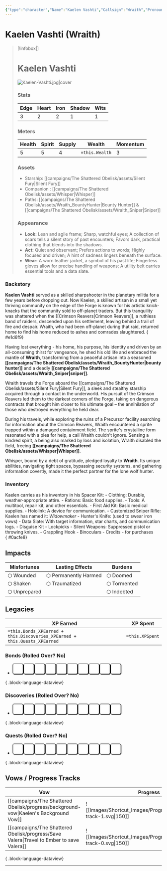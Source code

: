 ```yaml
---
{"type":"character","Name":"Kaelen Vashti","Callsign":"Wraith","Pronouns":"he/him","Edge":3,"Heart":2,"Iron":2,"Shadow":1,"Wits":1,"Health":5,"Spirit":5,"Supply":4,"Momentum":3,"Wealth":0,"Wounded":"⬡","Shaken":"⬡","Unprepared":"⬡","Harmed":"⬡","Traumatized":"⬡","Doomed":"⬡","Tormented":"⬡","Indebted":"⬡","XPSpent":0,"Bonds_Progress":0,"Bonds_TrackImage":"[[progress-track-0.svg]]","Bonds_XPEarned":0,"Discoveries_Progress":0,"Discoveries_TrackImage":"[[progress-track-0.svg]]","Discoveries_XPEarned":0,"Quests_Progress":0,"Quests_TrackImage":"[[progress-track-0.svg]]","Quests_XPEarned":0,"aliases":["Kaelen Vashti","Kaelen","Wraith"],"campaign":"The Shattered Obelisk","dg-publish":true,"dg-path":"campaigns/The Shattered Obelisk/people/Wraith.md","cssclasses":["starforged","player"],"permalink":"/campaigns/the-shattered-obelisk/people/wraith/","contentClasses":"starforged player","dgPassFrontmatter":true,"noteIcon":""}
---
```


# Kaelen Vashti (Wraith)


> [!infobox|]
> # Kaelen Vashti
> ![Kaelen-Vashti.jpg|cover](/img/user/campaigns/The%20Shattered%20Obelisk/images/Kaelen-Vashti.jpg)
> ### Stats
>| Edge         | Heart         | Iron         | Shadow         | Wits         |
>| ------------ | ------------- | ------------ | -------------- | ------------ |
>| 3 | 2 | 2 | 1 | 1 |
> ### Meters
> | Health | Spirit | Supply | Wealth | Momentum |
> | --- | --- | --- | --- | --- |
> | 5 | 5 | 4 | `=this.Wealth` | 3 |
> ### Assets
> - Starship: [[campaigns/The Shattered Obelisk/assets/Silent Fury\|Silent Fury]]
> - Companion : [[campaigns/The Shattered Obelisk/assets/Whisper\|Whisper]]
> - Paths: [[campaigns/The Shattered Obelisk/assets/Wraith_BountyHunter\|Bounty Hunter]] & [[campaigns/The Shattered Obelisk/assets/Wraith_Sniper\|Sniper]]
> ### Appearance
> - **Look:** Lean and agile frame; Sharp, watchful eyes; A collection of scars tells a silent story of past encounters; Favors dark, practical clothing that blends into the shadows.
>- **Act:** Quiet and observant; Prefers actions to words; Highly focused and driven; A hint of sadness lingers beneath the surface.
> - **Wear:** A worn leather jacket, a symbol of his past life; Fingerless gloves allow for precise handling of weapons; A utility belt carries essential tools and a data slate.

### Backstory

**Kaelen  Vashti** served as a skilled sharpshooter in the planetary militia for a few years before dropping out. Now Kaelen, a skilled artisan in a small yet thriving community on the edge of the Forge is known for his artistic knick-knacks that the community sold to off-planet traders. But this tranquility was shattered when the [[Crimson Reavers\|Crimson Reavers]], a ruthless band of raiders, descended upon his settlement, leaving behind a trail of fire and despair. Wraith, who had been off-planet during that raid, returned home to find his home reduced to ashes and comrades slaughtered.
{ #e1d6f9}


Having lost everything - his home, his purpose, his identity and driven by an all-consuming thirst for vengeance, he shed his old life and embraced the mantle of **Wraith**, transforming from a peaceful artisan into a seasoned **[[campaigns/The Shattered Obelisk/assets/Wraith_BountyHunter\|bounty hunter]]** and a deadly **[[campaigns/The Shattered Obelisk/assets/Wraith_Sniper\|sniper]]**. 

Wraith travels the Forge aboard the [[campaigns/The Shattered Obelisk/assets/Silent Fury\|Silent Fury]], a sleek and stealthy starship acquired through a contact in the underworld. His pursuit of the Crimson Reavers led them to the darkest corners of the Forge, taking on dangerous contracts that brought him closer to his ultimate goal – the annihilation of those who destroyed everything he held dear.

During his travels, while exploring the ruins of a Precursor facility searching for information about the Crimson Reavers, Wraith encountered a sprite trapped within a damaged containment field. The sprite's crystalline form resonated with a plea for help, a call Wraith couldn't ignore. Sensing a kindred spirit, a being also marked by loss and isolation, Wraith disabled the field, freeing **[[campaigns/The Shattered Obelisk/assets/Whisper\|Whisper]]**.

Whisper, bound by a debt of gratitude, pledged loyalty to **Wraith**. Its unique abilities, navigating tight spaces, bypassing security systems, and gathering information covertly, made it the perfect partner for the lone wolf hunter.

### Inventory

Kaelen carries as his inventory in his Spacer Kit:
	- Clothing: Durable, weather-appropriate attire.
	- Rations: Basic food supplies.
	- Tools: A multitool, repair kit, and other essentials.
	- First Aid Kit: Basic medical supplies.
	- Hololink: A device for communication. 
	- Customized Sniper Rifle: Kaelen has named it: *Widowmaker*
	- Hunter's Knife: (used to swear iron vows)
	- Data Slate: With target information, star charts, and communication logs.
	- Disguise Kit 
	- Lockpicks 
	- Silent Weapons: Suppressed pistol or throwing knives.
	- Grappling Hook
	- Binoculars
	- Credits - for purchases   
{ #0acfe8}



## Impacts
| Misfortunes | Lasting Effects | Burdens |
| --- | --- | --- |
| ⬡ Wounded | ⬡ Permanently Harmed | ⬡ Doomed |
| ⬡ Shaken | ⬡ Traumatized | ⬡ Tormented |
| ⬡ Unprepared |  | ⬡ Indebted |

## Legacies
| XP Earned | XP Spent |
| --- | --- |
| `=this.Bonds_XPEarned + this.Discoveries_XPEarned + this.Quests_XPEarned` | `=this.XPSpent` |

### Bonds (Rolled Over? No)
- <?xml version="1.0" encoding="UTF-8" standalone="no"?><!DOCTYPE svg PUBLIC "-//W3C//DTD SVG 1.1//EN" "http://www.w3.org/Graphics/SVG/1.1/DTD/svg11.dtd"><svg xmlns="http://www.w3.org/2000/svg" xmlns:xlink="http://www.w3.org/1999/xlink" xmlns:serif="http://www.serif.com/" width="350" height="100%" viewBox="0 0 5542 555" version="1.1" xml:space="preserve" style="fill-rule:evenodd;clip-rule:evenodd;"><g id="Box-0-A"><path d="M89.743,28.114c-33.663,-0 -60.937,27.274 -60.937,60.937l-0,394.897c-0,33.663 27.274,60.955 60.937,60.955l394.896,-0c33.663,-0 60.955,-27.292 60.955,-60.955l0,-394.897c0,-33.663 -27.292,-60.937 -60.955,-60.937l-394.896,-0Z" style="fill-rule:nonzero;stroke:#000;stroke-width:17.36px;"/><path d="M69.618,8.681c-33.663,-0 -60.937,27.274 -60.937,60.937l-0,394.896c-0,33.663 27.274,60.955 60.937,60.955l394.896,0c33.663,0 60.955,-27.292 60.955,-60.955l0,-394.896c0,-33.663 -27.292,-60.937 -60.955,-60.937l-394.896,-0Z" style="fill:#fff;fill-rule:nonzero;stroke:#000;stroke-width:17.36px;"/></g><g id="Box-0-B"><path d="M643.979,28.114c-33.663,-0 -60.937,27.274 -60.937,60.937l-0,394.897c-0,33.663 27.274,60.955 60.937,60.955l394.896,-0c33.664,-0 60.955,-27.292 60.955,-60.955l0,-394.897c0,-33.663 -27.291,-60.937 -60.955,-60.937l-394.896,-0Z" style="fill-rule:nonzero;stroke:#000;stroke-width:17.36px;"/><path d="M623.854,8.681c-33.663,-0 -60.937,27.274 -60.937,60.937l-0,394.896c-0,33.663 27.274,60.955 60.937,60.955l394.896,0c33.664,0 60.955,-27.292 60.955,-60.955l0,-394.896c0,-33.663 -27.291,-60.937 -60.955,-60.937l-394.896,-0Z" style="fill:#fff;fill-rule:nonzero;stroke:#000;stroke-width:17.36px;"/></g><g id="Box-0-C"><path d="M1198.15,28.114c-33.663,-0 -60.938,27.274 -60.938,60.937l0,394.897c0,33.663 27.275,60.955 60.938,60.955l394.896,-0c33.663,-0 60.955,-27.292 60.955,-60.955l-0,-394.897c-0,-33.663 -27.292,-60.937 -60.955,-60.937l-394.896,-0Z" style="fill-rule:nonzero;stroke:#000;stroke-width:17.36px;"/><path d="M1178.02,8.681c-33.663,-0 -60.938,27.274 -60.938,60.937l0,394.896c0,33.663 27.275,60.955 60.938,60.955l394.896,0c33.663,0 60.955,-27.292 60.955,-60.955l-0,-394.896c-0,-33.663 -27.292,-60.937 -60.955,-60.937l-394.896,-0Z" style="fill:#fff;fill-rule:nonzero;stroke:#000;stroke-width:17.36px;"/></g><g id="Box-0-D"><path d="M1752.31,28.114c-33.664,-0 -60.938,27.274 -60.938,60.937l0,394.897c0,33.663 27.274,60.955 60.938,60.955l394.896,-0c33.663,-0 60.955,-27.292 60.955,-60.955l-0,-394.897c-0,-33.663 -27.292,-60.937 -60.955,-60.937l-394.896,-0Z" style="fill-rule:nonzero;stroke:#000;stroke-width:17.36px;"/><path d="M1732.19,8.681c-33.664,-0 -60.938,27.274 -60.938,60.937l0,394.896c0,33.663 27.274,60.955 60.938,60.955l394.896,0c33.663,0 60.955,-27.292 60.955,-60.955l-0,-394.896c-0,-33.663 -27.292,-60.937 -60.955,-60.937l-394.896,-0Z" style="fill:#fff;fill-rule:nonzero;stroke:#000;stroke-width:17.36px;"/></g><g id="Box-0-E"><path d="M2306.48,28.114c-33.663,-0 -60.937,27.274 -60.937,60.937l-0,394.897c-0,33.663 27.274,60.955 60.937,60.955l394.896,-0c33.664,-0 60.955,-27.292 60.955,-60.955l0,-394.897c0,-33.663 -27.291,-60.937 -60.955,-60.937l-394.896,-0Z" style="fill-rule:nonzero;stroke:#000;stroke-width:17.36px;"/><path d="M2286.35,8.681c-33.663,-0 -60.937,27.274 -60.937,60.937l-0,394.896c-0,33.663 27.274,60.955 60.937,60.955l394.896,0c33.664,0 60.955,-27.292 60.955,-60.955l0,-394.896c0,-33.663 -27.291,-60.937 -60.955,-60.937l-394.896,-0Z" style="fill:#fff;fill-rule:nonzero;stroke:#000;stroke-width:17.36px;"/></g><g id="Box-0-F"><path d="M2860.65,28.114c-33.663,-0 -60.938,27.274 -60.938,60.937l0,394.897c0,33.663 27.275,60.955 60.938,60.955l394.896,-0c33.663,-0 60.955,-27.292 60.955,-60.955l-0,-394.897c-0,-33.663 -27.292,-60.937 -60.955,-60.937l-394.896,-0Z" style="fill-rule:nonzero;stroke:#000;stroke-width:17.36px;"/><path d="M2840.52,8.681c-33.663,-0 -60.938,27.274 -60.938,60.937l0,394.896c0,33.663 27.275,60.955 60.938,60.955l394.896,0c33.663,0 60.955,-27.292 60.955,-60.955l-0,-394.896c-0,-33.663 -27.292,-60.937 -60.955,-60.937l-394.896,-0Z" style="fill:#fff;fill-rule:nonzero;stroke:#000;stroke-width:17.36px;"/></g><g id="Box-0-G"><path d="M3414.81,28.114c-33.664,-0 -60.938,27.274 -60.938,60.937l0,394.897c0,33.663 27.274,60.955 60.938,60.955l394.896,-0c33.663,-0 60.955,-27.292 60.955,-60.955l-0,-394.897c-0,-33.663 -27.292,-60.937 -60.955,-60.937l-394.896,-0Z" style="fill-rule:nonzero;stroke:#000;stroke-width:17.36px;"/><path d="M3394.69,8.681c-33.664,-0 -60.938,27.274 -60.938,60.937l0,394.896c0,33.663 27.274,60.955 60.938,60.955l394.896,0c33.663,0 60.955,-27.292 60.955,-60.955l-0,-394.896c-0,-33.663 -27.292,-60.937 -60.955,-60.937l-394.896,-0Z" style="fill:#fff;fill-rule:nonzero;stroke:#000;stroke-width:17.36px;"/></g><g id="Box-0-H"><path d="M3968.98,28.114c-33.663,-0 -60.937,27.274 -60.937,60.937l-0,394.897c-0,33.663 27.274,60.955 60.937,60.955l394.896,-0c33.664,-0 60.955,-27.292 60.955,-60.955l0,-394.897c0,-33.663 -27.291,-60.937 -60.955,-60.937l-394.896,-0Z" style="fill-rule:nonzero;stroke:#000;stroke-width:17.36px;"/><path d="M3948.85,8.681c-33.663,-0 -60.937,27.274 -60.937,60.937l-0,394.896c-0,33.663 27.274,60.955 60.937,60.955l394.896,0c33.664,0 60.955,-27.292 60.955,-60.955l0,-394.896c0,-33.663 -27.291,-60.937 -60.955,-60.937l-394.896,-0Z" style="fill:#fff;fill-rule:nonzero;stroke:#000;stroke-width:17.36px;"/></g><g id="Box-0-I"><path d="M4523.15,28.114c-33.663,-0 -60.938,27.274 -60.938,60.937l0,394.897c0,33.663 27.275,60.955 60.938,60.955l394.896,-0c33.663,-0 60.955,-27.292 60.955,-60.955l-0,-394.897c-0,-33.663 -27.292,-60.937 -60.955,-60.937l-394.896,-0Z" style="fill-rule:nonzero;stroke:#000;stroke-width:17.36px;"/><path d="M4503.02,8.681c-33.663,-0 -60.938,27.274 -60.938,60.937l0,394.896c0,33.663 27.275,60.955 60.938,60.955l394.896,0c33.663,0 60.955,-27.292 60.955,-60.955l-0,-394.896c-0,-33.663 -27.292,-60.937 -60.955,-60.937l-394.896,-0Z" style="fill:#fff;fill-rule:nonzero;stroke:#000;stroke-width:17.36px;"/></g><g id="Box-0-J"><path d="M5077.31,28.114c-33.664,-0 -60.938,27.274 -60.938,60.937l0,394.897c0,33.663 27.274,60.955 60.938,60.955l394.896,-0c33.663,-0 60.955,-27.292 60.955,-60.955l-0,-394.897c-0,-33.663 -27.292,-60.937 -60.955,-60.937l-394.896,-0Z" style="fill-rule:nonzero;stroke:#000;stroke-width:17.36px;"/><path d="M5057.19,8.681c-33.664,-0 -60.938,27.274 -60.938,60.937l0,394.896c0,33.663 27.274,60.955 60.938,60.955l394.896,0c33.663,0 60.955,-27.292 60.955,-60.955l-0,-394.896c-0,-33.663 -27.292,-60.937 -60.955,-60.937l-394.896,-0Z" style="fill:#fff;fill-rule:nonzero;stroke:#000;stroke-width:17.36px;"/></g></svg>

{ .block-language-dataview}
### Discoveries (Rolled Over? No)
- <?xml version="1.0" encoding="UTF-8" standalone="no"?><!DOCTYPE svg PUBLIC "-//W3C//DTD SVG 1.1//EN" "http://www.w3.org/Graphics/SVG/1.1/DTD/svg11.dtd"><svg xmlns="http://www.w3.org/2000/svg" xmlns:xlink="http://www.w3.org/1999/xlink" xmlns:serif="http://www.serif.com/" width="350" height="100%" viewBox="0 0 5542 555" version="1.1" xml:space="preserve" style="fill-rule:evenodd;clip-rule:evenodd;"><g id="Box-0-A"><path d="M89.743,28.114c-33.663,-0 -60.937,27.274 -60.937,60.937l-0,394.897c-0,33.663 27.274,60.955 60.937,60.955l394.896,-0c33.663,-0 60.955,-27.292 60.955,-60.955l0,-394.897c0,-33.663 -27.292,-60.937 -60.955,-60.937l-394.896,-0Z" style="fill-rule:nonzero;stroke:#000;stroke-width:17.36px;"/><path d="M69.618,8.681c-33.663,-0 -60.937,27.274 -60.937,60.937l-0,394.896c-0,33.663 27.274,60.955 60.937,60.955l394.896,0c33.663,0 60.955,-27.292 60.955,-60.955l0,-394.896c0,-33.663 -27.292,-60.937 -60.955,-60.937l-394.896,-0Z" style="fill:#fff;fill-rule:nonzero;stroke:#000;stroke-width:17.36px;"/></g><g id="Box-0-B"><path d="M643.979,28.114c-33.663,-0 -60.937,27.274 -60.937,60.937l-0,394.897c-0,33.663 27.274,60.955 60.937,60.955l394.896,-0c33.664,-0 60.955,-27.292 60.955,-60.955l0,-394.897c0,-33.663 -27.291,-60.937 -60.955,-60.937l-394.896,-0Z" style="fill-rule:nonzero;stroke:#000;stroke-width:17.36px;"/><path d="M623.854,8.681c-33.663,-0 -60.937,27.274 -60.937,60.937l-0,394.896c-0,33.663 27.274,60.955 60.937,60.955l394.896,0c33.664,0 60.955,-27.292 60.955,-60.955l0,-394.896c0,-33.663 -27.291,-60.937 -60.955,-60.937l-394.896,-0Z" style="fill:#fff;fill-rule:nonzero;stroke:#000;stroke-width:17.36px;"/></g><g id="Box-0-C"><path d="M1198.15,28.114c-33.663,-0 -60.938,27.274 -60.938,60.937l0,394.897c0,33.663 27.275,60.955 60.938,60.955l394.896,-0c33.663,-0 60.955,-27.292 60.955,-60.955l-0,-394.897c-0,-33.663 -27.292,-60.937 -60.955,-60.937l-394.896,-0Z" style="fill-rule:nonzero;stroke:#000;stroke-width:17.36px;"/><path d="M1178.02,8.681c-33.663,-0 -60.938,27.274 -60.938,60.937l0,394.896c0,33.663 27.275,60.955 60.938,60.955l394.896,0c33.663,0 60.955,-27.292 60.955,-60.955l-0,-394.896c-0,-33.663 -27.292,-60.937 -60.955,-60.937l-394.896,-0Z" style="fill:#fff;fill-rule:nonzero;stroke:#000;stroke-width:17.36px;"/></g><g id="Box-0-D"><path d="M1752.31,28.114c-33.664,-0 -60.938,27.274 -60.938,60.937l0,394.897c0,33.663 27.274,60.955 60.938,60.955l394.896,-0c33.663,-0 60.955,-27.292 60.955,-60.955l-0,-394.897c-0,-33.663 -27.292,-60.937 -60.955,-60.937l-394.896,-0Z" style="fill-rule:nonzero;stroke:#000;stroke-width:17.36px;"/><path d="M1732.19,8.681c-33.664,-0 -60.938,27.274 -60.938,60.937l0,394.896c0,33.663 27.274,60.955 60.938,60.955l394.896,0c33.663,0 60.955,-27.292 60.955,-60.955l-0,-394.896c-0,-33.663 -27.292,-60.937 -60.955,-60.937l-394.896,-0Z" style="fill:#fff;fill-rule:nonzero;stroke:#000;stroke-width:17.36px;"/></g><g id="Box-0-E"><path d="M2306.48,28.114c-33.663,-0 -60.937,27.274 -60.937,60.937l-0,394.897c-0,33.663 27.274,60.955 60.937,60.955l394.896,-0c33.664,-0 60.955,-27.292 60.955,-60.955l0,-394.897c0,-33.663 -27.291,-60.937 -60.955,-60.937l-394.896,-0Z" style="fill-rule:nonzero;stroke:#000;stroke-width:17.36px;"/><path d="M2286.35,8.681c-33.663,-0 -60.937,27.274 -60.937,60.937l-0,394.896c-0,33.663 27.274,60.955 60.937,60.955l394.896,0c33.664,0 60.955,-27.292 60.955,-60.955l0,-394.896c0,-33.663 -27.291,-60.937 -60.955,-60.937l-394.896,-0Z" style="fill:#fff;fill-rule:nonzero;stroke:#000;stroke-width:17.36px;"/></g><g id="Box-0-F"><path d="M2860.65,28.114c-33.663,-0 -60.938,27.274 -60.938,60.937l0,394.897c0,33.663 27.275,60.955 60.938,60.955l394.896,-0c33.663,-0 60.955,-27.292 60.955,-60.955l-0,-394.897c-0,-33.663 -27.292,-60.937 -60.955,-60.937l-394.896,-0Z" style="fill-rule:nonzero;stroke:#000;stroke-width:17.36px;"/><path d="M2840.52,8.681c-33.663,-0 -60.938,27.274 -60.938,60.937l0,394.896c0,33.663 27.275,60.955 60.938,60.955l394.896,0c33.663,0 60.955,-27.292 60.955,-60.955l-0,-394.896c-0,-33.663 -27.292,-60.937 -60.955,-60.937l-394.896,-0Z" style="fill:#fff;fill-rule:nonzero;stroke:#000;stroke-width:17.36px;"/></g><g id="Box-0-G"><path d="M3414.81,28.114c-33.664,-0 -60.938,27.274 -60.938,60.937l0,394.897c0,33.663 27.274,60.955 60.938,60.955l394.896,-0c33.663,-0 60.955,-27.292 60.955,-60.955l-0,-394.897c-0,-33.663 -27.292,-60.937 -60.955,-60.937l-394.896,-0Z" style="fill-rule:nonzero;stroke:#000;stroke-width:17.36px;"/><path d="M3394.69,8.681c-33.664,-0 -60.938,27.274 -60.938,60.937l0,394.896c0,33.663 27.274,60.955 60.938,60.955l394.896,0c33.663,0 60.955,-27.292 60.955,-60.955l-0,-394.896c-0,-33.663 -27.292,-60.937 -60.955,-60.937l-394.896,-0Z" style="fill:#fff;fill-rule:nonzero;stroke:#000;stroke-width:17.36px;"/></g><g id="Box-0-H"><path d="M3968.98,28.114c-33.663,-0 -60.937,27.274 -60.937,60.937l-0,394.897c-0,33.663 27.274,60.955 60.937,60.955l394.896,-0c33.664,-0 60.955,-27.292 60.955,-60.955l0,-394.897c0,-33.663 -27.291,-60.937 -60.955,-60.937l-394.896,-0Z" style="fill-rule:nonzero;stroke:#000;stroke-width:17.36px;"/><path d="M3948.85,8.681c-33.663,-0 -60.937,27.274 -60.937,60.937l-0,394.896c-0,33.663 27.274,60.955 60.937,60.955l394.896,0c33.664,0 60.955,-27.292 60.955,-60.955l0,-394.896c0,-33.663 -27.291,-60.937 -60.955,-60.937l-394.896,-0Z" style="fill:#fff;fill-rule:nonzero;stroke:#000;stroke-width:17.36px;"/></g><g id="Box-0-I"><path d="M4523.15,28.114c-33.663,-0 -60.938,27.274 -60.938,60.937l0,394.897c0,33.663 27.275,60.955 60.938,60.955l394.896,-0c33.663,-0 60.955,-27.292 60.955,-60.955l-0,-394.897c-0,-33.663 -27.292,-60.937 -60.955,-60.937l-394.896,-0Z" style="fill-rule:nonzero;stroke:#000;stroke-width:17.36px;"/><path d="M4503.02,8.681c-33.663,-0 -60.938,27.274 -60.938,60.937l0,394.896c0,33.663 27.275,60.955 60.938,60.955l394.896,0c33.663,0 60.955,-27.292 60.955,-60.955l-0,-394.896c-0,-33.663 -27.292,-60.937 -60.955,-60.937l-394.896,-0Z" style="fill:#fff;fill-rule:nonzero;stroke:#000;stroke-width:17.36px;"/></g><g id="Box-0-J"><path d="M5077.31,28.114c-33.664,-0 -60.938,27.274 -60.938,60.937l0,394.897c0,33.663 27.274,60.955 60.938,60.955l394.896,-0c33.663,-0 60.955,-27.292 60.955,-60.955l-0,-394.897c-0,-33.663 -27.292,-60.937 -60.955,-60.937l-394.896,-0Z" style="fill-rule:nonzero;stroke:#000;stroke-width:17.36px;"/><path d="M5057.19,8.681c-33.664,-0 -60.938,27.274 -60.938,60.937l0,394.896c0,33.663 27.274,60.955 60.938,60.955l394.896,0c33.663,0 60.955,-27.292 60.955,-60.955l-0,-394.896c-0,-33.663 -27.292,-60.937 -60.955,-60.937l-394.896,-0Z" style="fill:#fff;fill-rule:nonzero;stroke:#000;stroke-width:17.36px;"/></g></svg>

{ .block-language-dataview}
### Quests (Rolled Over? No)
- <?xml version="1.0" encoding="UTF-8" standalone="no"?><!DOCTYPE svg PUBLIC "-//W3C//DTD SVG 1.1//EN" "http://www.w3.org/Graphics/SVG/1.1/DTD/svg11.dtd"><svg xmlns="http://www.w3.org/2000/svg" xmlns:xlink="http://www.w3.org/1999/xlink" xmlns:serif="http://www.serif.com/" width="350" height="100%" viewBox="0 0 5542 555" version="1.1" xml:space="preserve" style="fill-rule:evenodd;clip-rule:evenodd;"><g id="Box-0-A"><path d="M89.743,28.114c-33.663,-0 -60.937,27.274 -60.937,60.937l-0,394.897c-0,33.663 27.274,60.955 60.937,60.955l394.896,-0c33.663,-0 60.955,-27.292 60.955,-60.955l0,-394.897c0,-33.663 -27.292,-60.937 -60.955,-60.937l-394.896,-0Z" style="fill-rule:nonzero;stroke:#000;stroke-width:17.36px;"/><path d="M69.618,8.681c-33.663,-0 -60.937,27.274 -60.937,60.937l-0,394.896c-0,33.663 27.274,60.955 60.937,60.955l394.896,0c33.663,0 60.955,-27.292 60.955,-60.955l0,-394.896c0,-33.663 -27.292,-60.937 -60.955,-60.937l-394.896,-0Z" style="fill:#fff;fill-rule:nonzero;stroke:#000;stroke-width:17.36px;"/></g><g id="Box-0-B"><path d="M643.979,28.114c-33.663,-0 -60.937,27.274 -60.937,60.937l-0,394.897c-0,33.663 27.274,60.955 60.937,60.955l394.896,-0c33.664,-0 60.955,-27.292 60.955,-60.955l0,-394.897c0,-33.663 -27.291,-60.937 -60.955,-60.937l-394.896,-0Z" style="fill-rule:nonzero;stroke:#000;stroke-width:17.36px;"/><path d="M623.854,8.681c-33.663,-0 -60.937,27.274 -60.937,60.937l-0,394.896c-0,33.663 27.274,60.955 60.937,60.955l394.896,0c33.664,0 60.955,-27.292 60.955,-60.955l0,-394.896c0,-33.663 -27.291,-60.937 -60.955,-60.937l-394.896,-0Z" style="fill:#fff;fill-rule:nonzero;stroke:#000;stroke-width:17.36px;"/></g><g id="Box-0-C"><path d="M1198.15,28.114c-33.663,-0 -60.938,27.274 -60.938,60.937l0,394.897c0,33.663 27.275,60.955 60.938,60.955l394.896,-0c33.663,-0 60.955,-27.292 60.955,-60.955l-0,-394.897c-0,-33.663 -27.292,-60.937 -60.955,-60.937l-394.896,-0Z" style="fill-rule:nonzero;stroke:#000;stroke-width:17.36px;"/><path d="M1178.02,8.681c-33.663,-0 -60.938,27.274 -60.938,60.937l0,394.896c0,33.663 27.275,60.955 60.938,60.955l394.896,0c33.663,0 60.955,-27.292 60.955,-60.955l-0,-394.896c-0,-33.663 -27.292,-60.937 -60.955,-60.937l-394.896,-0Z" style="fill:#fff;fill-rule:nonzero;stroke:#000;stroke-width:17.36px;"/></g><g id="Box-0-D"><path d="M1752.31,28.114c-33.664,-0 -60.938,27.274 -60.938,60.937l0,394.897c0,33.663 27.274,60.955 60.938,60.955l394.896,-0c33.663,-0 60.955,-27.292 60.955,-60.955l-0,-394.897c-0,-33.663 -27.292,-60.937 -60.955,-60.937l-394.896,-0Z" style="fill-rule:nonzero;stroke:#000;stroke-width:17.36px;"/><path d="M1732.19,8.681c-33.664,-0 -60.938,27.274 -60.938,60.937l0,394.896c0,33.663 27.274,60.955 60.938,60.955l394.896,0c33.663,0 60.955,-27.292 60.955,-60.955l-0,-394.896c-0,-33.663 -27.292,-60.937 -60.955,-60.937l-394.896,-0Z" style="fill:#fff;fill-rule:nonzero;stroke:#000;stroke-width:17.36px;"/></g><g id="Box-0-E"><path d="M2306.48,28.114c-33.663,-0 -60.937,27.274 -60.937,60.937l-0,394.897c-0,33.663 27.274,60.955 60.937,60.955l394.896,-0c33.664,-0 60.955,-27.292 60.955,-60.955l0,-394.897c0,-33.663 -27.291,-60.937 -60.955,-60.937l-394.896,-0Z" style="fill-rule:nonzero;stroke:#000;stroke-width:17.36px;"/><path d="M2286.35,8.681c-33.663,-0 -60.937,27.274 -60.937,60.937l-0,394.896c-0,33.663 27.274,60.955 60.937,60.955l394.896,0c33.664,0 60.955,-27.292 60.955,-60.955l0,-394.896c0,-33.663 -27.291,-60.937 -60.955,-60.937l-394.896,-0Z" style="fill:#fff;fill-rule:nonzero;stroke:#000;stroke-width:17.36px;"/></g><g id="Box-0-F"><path d="M2860.65,28.114c-33.663,-0 -60.938,27.274 -60.938,60.937l0,394.897c0,33.663 27.275,60.955 60.938,60.955l394.896,-0c33.663,-0 60.955,-27.292 60.955,-60.955l-0,-394.897c-0,-33.663 -27.292,-60.937 -60.955,-60.937l-394.896,-0Z" style="fill-rule:nonzero;stroke:#000;stroke-width:17.36px;"/><path d="M2840.52,8.681c-33.663,-0 -60.938,27.274 -60.938,60.937l0,394.896c0,33.663 27.275,60.955 60.938,60.955l394.896,0c33.663,0 60.955,-27.292 60.955,-60.955l-0,-394.896c-0,-33.663 -27.292,-60.937 -60.955,-60.937l-394.896,-0Z" style="fill:#fff;fill-rule:nonzero;stroke:#000;stroke-width:17.36px;"/></g><g id="Box-0-G"><path d="M3414.81,28.114c-33.664,-0 -60.938,27.274 -60.938,60.937l0,394.897c0,33.663 27.274,60.955 60.938,60.955l394.896,-0c33.663,-0 60.955,-27.292 60.955,-60.955l-0,-394.897c-0,-33.663 -27.292,-60.937 -60.955,-60.937l-394.896,-0Z" style="fill-rule:nonzero;stroke:#000;stroke-width:17.36px;"/><path d="M3394.69,8.681c-33.664,-0 -60.938,27.274 -60.938,60.937l0,394.896c0,33.663 27.274,60.955 60.938,60.955l394.896,0c33.663,0 60.955,-27.292 60.955,-60.955l-0,-394.896c-0,-33.663 -27.292,-60.937 -60.955,-60.937l-394.896,-0Z" style="fill:#fff;fill-rule:nonzero;stroke:#000;stroke-width:17.36px;"/></g><g id="Box-0-H"><path d="M3968.98,28.114c-33.663,-0 -60.937,27.274 -60.937,60.937l-0,394.897c-0,33.663 27.274,60.955 60.937,60.955l394.896,-0c33.664,-0 60.955,-27.292 60.955,-60.955l0,-394.897c0,-33.663 -27.291,-60.937 -60.955,-60.937l-394.896,-0Z" style="fill-rule:nonzero;stroke:#000;stroke-width:17.36px;"/><path d="M3948.85,8.681c-33.663,-0 -60.937,27.274 -60.937,60.937l-0,394.896c-0,33.663 27.274,60.955 60.937,60.955l394.896,0c33.664,0 60.955,-27.292 60.955,-60.955l0,-394.896c0,-33.663 -27.291,-60.937 -60.955,-60.937l-394.896,-0Z" style="fill:#fff;fill-rule:nonzero;stroke:#000;stroke-width:17.36px;"/></g><g id="Box-0-I"><path d="M4523.15,28.114c-33.663,-0 -60.938,27.274 -60.938,60.937l0,394.897c0,33.663 27.275,60.955 60.938,60.955l394.896,-0c33.663,-0 60.955,-27.292 60.955,-60.955l-0,-394.897c-0,-33.663 -27.292,-60.937 -60.955,-60.937l-394.896,-0Z" style="fill-rule:nonzero;stroke:#000;stroke-width:17.36px;"/><path d="M4503.02,8.681c-33.663,-0 -60.938,27.274 -60.938,60.937l0,394.896c0,33.663 27.275,60.955 60.938,60.955l394.896,0c33.663,0 60.955,-27.292 60.955,-60.955l-0,-394.896c-0,-33.663 -27.292,-60.937 -60.955,-60.937l-394.896,-0Z" style="fill:#fff;fill-rule:nonzero;stroke:#000;stroke-width:17.36px;"/></g><g id="Box-0-J"><path d="M5077.31,28.114c-33.664,-0 -60.938,27.274 -60.938,60.937l0,394.897c0,33.663 27.274,60.955 60.938,60.955l394.896,-0c33.663,-0 60.955,-27.292 60.955,-60.955l-0,-394.897c-0,-33.663 -27.292,-60.937 -60.955,-60.937l-394.896,-0Z" style="fill-rule:nonzero;stroke:#000;stroke-width:17.36px;"/><path d="M5057.19,8.681c-33.664,-0 -60.938,27.274 -60.938,60.937l0,394.896c0,33.663 27.274,60.955 60.938,60.955l394.896,0c33.663,0 60.955,-27.292 60.955,-60.955l-0,-394.896c-0,-33.663 -27.292,-60.937 -60.955,-60.937l-394.896,-0Z" style="fill:#fff;fill-rule:nonzero;stroke:#000;stroke-width:17.36px;"/></g></svg>

{ .block-language-dataview}

## Vows / Progress Tracks
| Vow                                                                                         | Progress                                                             |
| ------------------------------------------------------------------------------------------- | -------------------------------------------------------------------- |
| [[campaigns/The Shattered Obelisk/progress/background-vow\|Kaelen's Background Vow]]     | ![[Images/Shortcut_Images/ProgressTracks/progress-track-1.svg\|150]] |
| [[campaigns/The Shattered Obelisk/progress/Save Valera\|Travel to Ember to save Valera]] | ![[Images/Shortcut_Images/ProgressTracks/progress-track-0.svg\|150]] |

{ .block-language-dataview}

---
